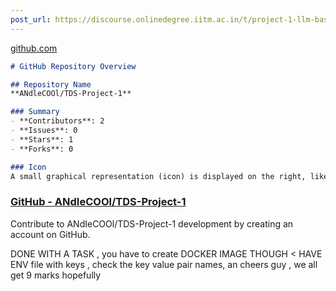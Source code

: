 ```yaml
---
post_url: https://discourse.onlinedegree.iitm.ac.in/t/project-1-llm-based-automation-agent-discussion-thread-tds-jan-2025/164277/283
---
```

[github.com](https://github.com/ANdIeCOOl/TDS-Project-1)

```markdown
# GitHub Repository Overview

## Repository Name
**ANdleCOOl/TDS-Project-1**

### Summary
- **Contributors**: 2
- **Issues**: 0
- **Stars**: 1
- **Forks**: 0

### Icon
A small graphical representation (icon) is displayed on the right, likely related to the project.
```

### [GitHub - ANdIeCOOl/TDS-Project-1](https://github.com/ANdIeCOOl/TDS-Project-1)

Contribute to ANdIeCOOl/TDS-Project-1 development by creating an account on GitHub.

DONE WITH A TASK , you have to create DOCKER IMAGE THOUGH < HAVE ENV file with keys , check the key value pair names, an cheers guy , we all get 9 marks hopefully